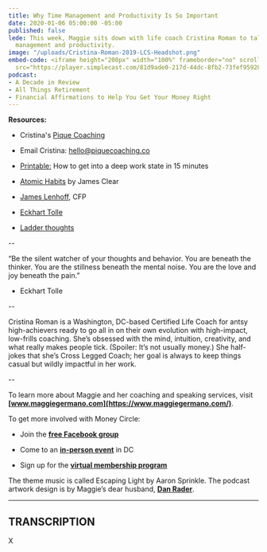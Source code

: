 ```yaml
---
title: Why Time Management and Productivity Is So Important
date: 2020-01-06 05:00:00 -05:00
published: false
lede: This week, Maggie sits down with life coach Cristina Roman to talk about time
  management and productivity.
image: "/uploads/Cristina-Roman-2019-LCS-Headshot.png"
embed-code: <iframe height="200px" width="100%" frameborder="no" scrolling="no" seamless
  src="https://player.simplecast.com/81d9ade0-217d-44dc-8fb2-73fef95928fb?dark=false"></iframe>
podcast:
- A Decade in Review
- All Things Retirement
- Financial Affirmations to Help You Get Your Money Right
---
```


**Resources:**

* Cristina's [Pique Coaching](https://piquecoaching.co/)

* Email Cristina: [hello@piquecoaching.co](mailto:hello@piquecoaching.co)

* [Printable:](https://piquecoaching.co/deep-work-optin/) How to get into a deep work state in 15 minutes

* [Atomic Habits](https://jamesclear.com/atomic-habits) by James Clear

* [James Lenhoff](https://wqcorp.com/james-m-lenhoff-cfp/), CFP

* [Eckhart Tolle](https://www.eckharttolle.com/)

* [Ladder thoughts](https://unfuckyourbrain.com/thought-ladder-2/)

--

“Be the silent watcher of your thoughts and behavior. You are beneath the thinker. You are the stillness beneath the mental noise. You are the love and joy beneath the pain.”

- Eckhart Tolle

--

Cristina Roman is a Washington, DC-based Certified Life Coach for antsy high-achievers ready to go all in on their own evolution with high-impact, low-frills coaching. She’s obsessed with the mind, intuition, creativity, and what really makes people tick. (Spoiler: It’s not usually money.) She half-jokes that she’s Cross Legged Coach; her goal is always to keep things casual but wildly impactful in her work.

--

To learn more about Maggie and her coaching and speaking services, visit **[www.maggiegermano.com](https://www.maggiegermano.com/)**.

To get more involved with Money Circle:

* Join the **[free Facebook group](https://www.facebook.com/groups/MoneyCircleGroup)**

* Come to an **[in-person event](https://www.maggiegermano.com/moneycircle/)** in DC

* Sign up for the **[virtual membership program](https://maggiegermano.podia.com/inner-circle)**

The theme music is called Escaping Light by Aaron Sprinkle. The podcast artwork design is by Maggie’s dear husband, **[Dan Rader](https://danrdesign.com/)**.

---

## TRANSCRIPTION

X